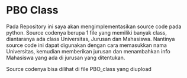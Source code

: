 # PBO Class
Pada Repository ini saya akan mengimplementasikan source code pada python.
Source codenya berupa 1 file yang memiliki banyak class, diantaranya ada class Universitas, Jurusan dan Mahasiswa.
Nantinya source code ini dapat digunakan dengan cara memasukkan nama Universitas, kemudian memberikan jurusan dan menambahkan info Mahasiswa yang ada di jurusan yang ditentukan.

Source codenya bisa dilihat di file PBO_class yang diupload
